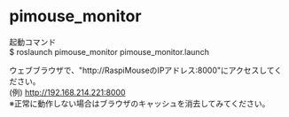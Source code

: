 # pimouse_monitor

起動コマンド<br>
$ roslaunch pimouse_monitor pimouse_monitor.launch

ウェブブラウザで、"http://RaspiMouseのIPアドレス:8000"にアクセスしてください。<br>
(例) http://192.168.214.221:8000<br>
※正常に動作しない場合はブラウザのキャッシュを消去してみてください。<br>
